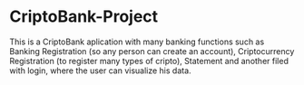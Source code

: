 # CriptoBank-Project
This is a CriptoBank aplication with many banking functions such as Banking Registration (so any person can create an account), Criptocurrency Registration (to register many types of cripto), Statement and another filed with login, where the user can visualize his data. 
